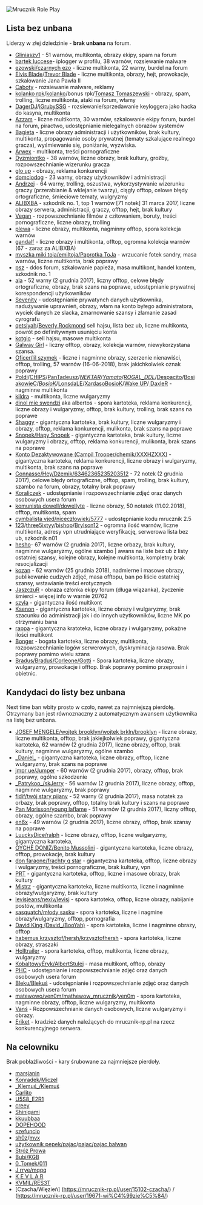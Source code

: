 ![Mrucznik Role Play](https://i.imgur.com/3BFCOVu.png)

## Lista bez unbana
Liderzy w złej dziedzinie - **brak unbana** na forum.
* [Gliniaszv1](https://mrucznik-rp.pl/user/3703-gliniaszv1/) - 51 warnów, multikonta, obrazy ekipy, spam na forum
* [bartek luccese](https://mrucznik-rp.pl/user/347-bartek-luccese/)- iplogger w profilu, 38 warnów, rozsiewanie malware
* [ezowski/czarnych ezo](https://mrucznik-rp.pl/user/3460-czarnuch-ezo/) - liczne multikonta, 22 warny, burdel na forum
* [Elvis Blade](https://mrucznik-rp.pl/user/4438-elvis-blade/)/[Trevor Blade](https://mrucznik-rp.pl/user/4480-trevor-blade/) - liczne multikonta, obrazy, hejt, prowokacje, szkalowanie Jana Pawła II
* [Caboty](https://mrucznik-rp.pl/user/628-caboty/) - rozsiewanie malware, reklamy
* [kolanko rpk](https://mrucznik-rp.pl/user/4578-kolanko-rpk/)/[kolanko](https://mrucznik-rp.pl/user/1672-kolanko/)/bonus rpk/[Tomasz Tomaszewski](https://mrucznik-rp.pl/user/8221-tomasz-tomaszewski/) - obrazy, spam, trolling, liczne multikonta, ataki na forum, włamy
* [DagerDJ](https://mrucznik-rp.pl/user/2785-dagerdj/)/[iGrubySSG](https://mrucznik-rp.pl/user/3270-igrubyssg/) - rozsiewanie/sprzedawanie keyloggera jako hacka do kasyna, multikonta
* [Azzam](https://mrucznik-rp.pl/user/4191-azzam/) - liczne multikonta, 30 warnów, szkalowanie ekipy forum, burdel na forum, piractwo, udostępnianie nielegalnych obrazów systemów
* [Bagieta](https://mrucznik-rp.pl/user/769-bagieta/) - liczne obrazy administracji i użytkowników, brak kultury, multikonta, propagowanie osoby prywatnej (tematy szkalujące realnego gracza), wyśmiewanie się, poniżanie, wyzwiska.
* [Arwex](https://mrucznik-rp.pl/user/408-arwex/) - multikonta, treści pornograficzne
* [Dyzmiontko](https://mrucznik-rp.pl/user/663-dyzmiontko/) - 38 warnów, liczne obrazy, brak kultury, groźby, rozpowszechnianie wizerunku gracza
* [glo up](https://mrucznik-rp.pl/user/7840-glo-up/) - obrazy, reklama konkurencji
* [domciodog](https://mrucznik-rp.pl/user/262-domciodog/) - 23 warny, obrazy użytkowników i administracji
* [Andrzej](https://mrucznik-rp.pl/user/287-andrzej/) - 64 warny, trolling, oszustwa, wykorzystywanie wizerunku graczy (przerabianie & wklejanie twarzy), ciągły offtop, celowe błędy ortograficzne, śmieciowe tematy, wulgryzmy
* [ALIBXBA](https://mrucznik-rp.pl/user/234-alibxba/) - szkodnik no. 1, top 1 warnów [71 notek] 31 marca 2017, liczne obrazy serwera, administracji, graczy, offtop, hejt, brak kultury
* [Vegan](https://mrucznik-rp.pl/user/1509-vegan/) - rozpowszechnianie filmów z czitowaniem, boruty, treści pornograficzne, liczne obrazy, trolling
* [plewa](https://mrucznik-rp.pl/user/368-plewa/) - liczne obrazy, multikonta, nagminny offtop, spora kolekcja warnów
* [gandalf](https://mrucznik-rp.pl/user/3465-gandalf/) - liczne obrazy i multikonta, offtop, ogromna kolekcja warnów (67 - zaraz za ALIBXBA)
* [myszka miki toja/emiltoja/Paprotka ToJa](https://mrucznik-rp.pl/user/8499-paprotka-toja/) - wrzucanie fotek sandry, masa warnów, liczne multikonta, brak poprawy
* [psz](https://mrucznik-rp.pl/user/417-psz/) - ddos forum, szkalowanie papieża, masa multikont, handel kontem, szkodnik no. 1
* [ala](https://mrucznik-rp.pl/user/3272-ala/) - 52 warny (2 grudnia 2017), liczny offtop, celowe błędy ortograficzne, obrazy, brak szans na poprawe, udostępnianie prywatnej korespondencji użytkowników
* [Sevenity](https://mrucznik-rp.pl/user/584-sevenity/) - udostępnianie prywatynch danych użytkownika, nadużywanie uprawnień, obrazy, włam na konto byłego administratora, wyciek danych ze slacka, zmarnowanie szansy i złamanie zasad cyrografu
* [qetsiyah](http://mrucznik-rp.pl/user/252-qetsiyah/)/[Beverly Rockmond](https://mrucznik-rp.pl/user/14628-beverly-rockmond/) sell hajsu, lista bez ub, liczne multikonta, powrót po definitywnym usunięciu konta
* [kotgio](https://mrucznik-rp.pl/user/2428-kotgio/) - sell hajsu, masowe multikonta
* [Galway Girl](https://mrucznik-rp.pl/user/10380-galway-girl/) - liczny offtop, obrazy, kolekcja warnów, niewykorzystana szansa.
* [Oficer/lil szymek](http://mrucznik-rp.pl/user/98-oficer/) - liczne i nagminne obrazy, szerzenie nienawiści, offtop, trolling, 57 warnów (16-06-2018), brak jakichkolwiek oznak poprawy
* [Poldi](https://mrucznik-rp.pl/user/17425-poldi/)/[CHIPS](https://mrucznik-rp.pl/user/17411-chips/)/[PanTadeusz](https://mrucznik-rp.pl/user/16423-pantadeusz/)/[_NEKTAR_](https://mrucznik-rp.pl/user/15101-nektar/)/[_Yamato_](https://mrucznik-rp.pl/user/14930-yamato/)/[_ROGAL_DDL_](https://mrucznik-rp.pl/user/14313-rogal-ddl/)/[Despacito](https://mrucznik-rp.pl/user/13627-despacito/)/[BosiakowieC](https://mrucznik-rp.pl/user/12802-bosiakowiec/)/[_BosioK_](https://mrucznik-rp.pl/user/11056-bosiok/)/[LonsdaLE](https://mrucznik-rp.pl/user/9161-lonsdale/)/[XardasoBosioK](https://mrucznik-rp.pl/user/8816-xardasobosiok/)/[Wake UP](https://mrucznik-rp.pl/user/6177-wake-up/)/[ DaxleR](https://mrucznik-rp.pl/user/230-daxler/) - nagminne multikonta
* [kildra](https://mrucznik-rp.pl/user/7824-kildra/) - multikonta, liczne wulgaryzmy
* [dinol mie swendzi](https://mrucznik-rp.pl/user/497-dinol-mie-swendzi/) aka albertos - spora kartoteka, reklama konkurencji, liczne obrazy i wulgaryzmy, offtop, brak kultury, trolling, brak szans na poprawe
* [Shaggy](https://mrucznik-rp.pl/user/325-shaggy/) - gigantyczna kartoteka, brak kultury, liczne wulgaryzmy i obrazy, offtop, reklama konkurencji, mulikonta, brak szans na poprawe
* [Snopek/Hapy Snopek](http://mrucznik-rp.pl/user/735-snopek-essa/) - gigantyczna kartoteka, brak kultury, liczne wulgaryzmy i obrazy, offtop, reklama konkurencji, mulikonta, brak szans na poprawe
* [Konto Dezaktywowane (Campil Trooper/chemik/XXXHZXXX)](https://mrucznik-rp.pl/user/6917-konto-dezaktywowane/) - gigantyczna kartoteka, reklama konkurencji, liczne obrazy i wulgaryzmy, multikonta, brak szans na poprawe
* [Connasse/Hey/Dżemik/63462365235203512](https://mrucznik-rp.pl/user/4336-connasse/) - 72 notek (2 grudnia 2017), celowe błędy ortograficzne, offtop, spam, trolling, brak kultury, szambo na forum, obrazy, totalny brak poprawy
* [Koraliczek](https://mrucznik-rp.pl/user/15075-koraliczek/) - udostępnianie i rozpowszechnianie zdjęć oraz danych osobowych usera forum
* [komunista dowell/dowellyte](https://mrucznik-rp.pl/user/2127-komunista-dowell/) - liczne obrazy, 50 notatek (11.02.2018), offtop, multikonta, spam
* [cymbalista vjed/niceczłowiek/5777](https://mrucznik-rp.pl/user/8615-cymbalista-vjed/) - udostępnianie kodu mrucznik 2.5
* [123](https://mrucznik-rp.pl/user/9238-123/)/[three5ixtyy](https://mrucznik-rp.pl/user/7961-three5ixtyy/)/[bishop](https://mrucznik-rp.pl/user/13561-bishop/)/[Brylson12](https://mrucznik-rp.pl/user/18610-brylson12/) -
ogromna ilość warnów, liczne multikonta, adresy vpn utrudniające weryfikację, serwerowa lista bez ub, szkodnik n01
* [hesho](https://mrucznik-rp.pl/user/5669-hesho-g-star/)- 67 warnów (2 grudnia 2017), liczne orbazy, brak kultury, nagminne wulgaryzmy, ogólne szambo | awans na liste bez ub z listy ostatniej szansy, kolejne obrazy, kolejne multikonta, kompletny brak resocjalizacji
* [kozan](https://mrucznik-rp.pl/user/9977-kozanosky/) - 62 warnów (25 grudnia 2018), nadmierne i masowe obrazy, publikowanie cudzych zdjęć, masa offtopu, ban po liście ostatniej szansy, wstawianie treści erotycznych
* [JaszczuR](https://mrucznik-rp.pl/topic/76814-oban-jaszczur/) - obraza członka ekipy forum (długa wiązanka), życzenie śmierci - więcej info w warnie 20762
* [szyla](https://mrucznik-rp.pl/user/17551-szyla/) - gigantyczna ilość multikont
* [Ksenon](https://mrucznik-rp.pl/user/14795-ksenon/) - gigantyczna kartoteka, liczne obrazy i wulgaryzmy, brak szacunku do administracji jak i do innych użytkowników, liczne MK po otrzymaniu bana
* [rappa](https://mrucznik-rp.pl/user/16099-rappa/) - gigantyczna kratoteka, liczne obrazy i wulgaryzmy, pokaźne ilości multikont
* [Bonger](https://mrucznik-rp.pl/user/453-bonger/) - bogata kartoteka, liczne obrazy, multikonta, rozpowszechnianie logów serwerowych, dyskryminacja rasowa. Brak poprawy pomimo wielu szans
* [Bradus/Braduś/Corleone/Gotti](https://mrucznik-rp.pl/user/384-gotti/) - Spora kartoteka, liczne obrazy, wulgaryzmy, prowokacje i offtop. Brak poprawy pomimo przeprosin i obietnic.

## Kandydaci do listy bez unbana
Next time ban wbity prosto w czoło, nawet za najmniejszą pierdołę. Otrzymany ban jest równoznaczny z automatycznym awansem użytkownika na listę bez unbana.
* [JOSEF MENGELE/wojtek brooklyn/wojtek brkln/brooklyn](https://mrucznik-rp.pl/user/569-wojtek-brkln/) - liczne obrazy, liczne multikonta, offtop, brak jakiejkolwiek poprawy, gigantyczna kartoteka, 62 warnów (2 grudnia 2017), liczne obrazy, offtop, brak kultury, nagminne wulgaryzmy, ogólne szambo
* [\_Daniel\_](https://mrucznik-rp.pl/user/229-daniel/) - gigantyczna kartoteka, liczne obrazy, offtop, liczne wulgaryzmy, brak szans na poprawe
* [jmpr ue/Jumper](http://mrucznik-rp.pl/user/1175-jmpr-ue/) - 60 warnów (2 grudnia 2017), obrazy, offtop, brak poprawy, ogólne szkodzenie
* [\_Patrykoo\_/skJerry](http://mrucznik-rp.pl/user/150-patrykoo/) - 56 warnów (2 grudnia 2017), liczne obrazy, offtop, nagminne wulgaryzmy, brak poprawy
* [fidif/twój stary pijany](https://mrucznik-rp.pl/user/306-fidif/) - 52 warny (2 grudnia 2017), masa notatek za orbazy, brak poprawy, offtop, totalny brak kultury i szans na poprawe
* [Pan Morisson/young laflame](https://mrucznik-rp.pl/user/531-pan-morisson/) - 51 warnów (2 grudnia 2017), liczny offtop, obrazy, ogólne szambo, brak poprawy
* [en6x](http://mrucznik-rp.pl/user/4791-en6x/) - 49 warnów (2 grudnia 2017), liczne obrazy, offtop, brak szansy na poprawe
* [LuuckyDice/ralph](https://mrucznik-rp.pl/user/8703-luuckydice/) - liczne obrazy, offtop, liczne wulgaryzmy, gigantyczna kartoteka,
* [OYCHE DONIZ/Benito Mussolini](http://mrucznik-rp.pl/user/911-oyche-doniz/) - gigantyczna kartoteka, liczne obrazy, offtop, prowokacje, brak kultury
* [don faraone/frachty g star](https://mrucznik-rp.pl/user/1119-lil-frachty/) - gigantyczna kartoteka, offtop, liczne obrazy i wulgaryzmy, treści pornograficzne, brak kultury, vpn
* [PRT](https://mrucznik-rp.pl/user/267-prt/) - gigantyczna kartoteka, offtop, liczne i masowe obrazy, brak kultury
* [Mistrz](https://mrucznik-rp.pl/user/1583-mistrz/) - gigantyczna kartoteka, liczne multikonta, liczne i nagminne obrazy/wulgaryzmy, brak kultury
* [levisjeans/nexiv/levisj](https://mrucznik-rp.pl/user/3388-etylonorheksedron/) - spora kartoteka, offtop, liczne obrazy, nabijanie postów, multikonta
* [sasquatch/młody sasku](http://mrucznik-rp.pl/user/608-sasquatch/) - spora kartoteka, liczne i nagmine obrazy/wulgaryzmy, offtop, pornografia
* [David King (David\_/BooYah)](http://mrucznik-rp.pl/user/605-david-king/) - spora kartoteka, liczne i nagminne obrazy, offtop
* [habemus krzysztof/hersh/krzysztofhersh](https://mrucznik-rp.pl/user/3899-habemus-krzysztof/) - spora kartoteka, liczne obrazy, straszaki
* [Holltrailer](http://mrucznik-rp.pl/user/359-holltrailer/) - spora kartoteka, offtop, multikonta, liczne obrazy, wulgaryzmy
* [KobaltowyEryk/AlbertStulej](https://mrucznik-rp.pl/user/301-kobaltowyeryk/) - masa multikont, offtop, obrazy
* [PHC](https://mrucznik-rp.pl/user/194-phc/) - udostępnianie i rozpowszechnianie zdjęć oraz danych osobowych usera forum
* [Bleku/Blekuś](https://mrucznik-rp.pl/user/9598-bleku%C5%9B/) - udostępnianie i rozpowszechnianie zdjęć oraz danych osobowych usera forum
* [matewowo/ven0m/mathewow_mrucznik](https://mrucznik-rp.pl/user/9385-matewowo/)/[ven0m](https://mrucznik-rp.pl/user/17818-ven0m/) - spora kartoteka, nagminne obrazy, offtop, liczne wulgaryzmy, multikonta
* [Vanś](https://mrucznik-rp.pl/user/12246-van%C5%9B/) - Rozpowszechnianie danych osobowych, liczne wulgaryzmy i obrazy.
* [Eriket](https://mrucznik-rp.pl/user/75-eriket/) - kradzież danych należących do mrucznik-rp.pl na rzecz konkurencyjnego serwera. 




## Na celowniku
Brak pobłażliwości - kary śrubowane za najmniejsze pierdoły.
* [marsjanin](http://mrucznik-rp.pl/user/843-marsjanin/)
* [Konradek/Miczel](http://mrucznik-rp.pl/user/176-konradek/)
* [\_Klemuś\_/Klemuś](http://mrucznik-rp.pl/user/145-klemuś/)
* [Carlito](http://mrucznik-rp.pl/user/94-carlito/)
* [U5S8\_E2R1](http://mrucznik-rp.pl/user/5821-u5s8-e2r1/)
* [creey](http://mrucznik-rp.pl/user/56-creey/)
* [Shinigami](http://mrucznik-rp.pl/user/114-shinigami/)
* [kkuubbaa](http://mrucznik-rp.pl/user/557-jjnsz/)
* [DOPEHOOD](http://mrucznik-rp.pl/user/619-dopehood/)
* [szefuncio](https://mrucznik-rp.pl/user/1330-szefuncio/)
* [sh0z](https://mrucznik-rp.pl/user/172-sh0z/)/[mvx](https://mrucznik-rp.pl/user/14696-mvx/)
* [użytkownik pepek/pajac](https://mrucznik-rp.pl/user/84-u%C5%BCytkownik-pepek/)/[pajac/pajac balwan](https://mrucznik-rp.pl/user/14589-pajac/)
* [Stróż Prowa](https://mrucznik-rp.pl/user/960-str%C3%B3%C5%BC-prowa/)
* [Bubi/KGB](https://mrucznik-rp.pl/user/564-bubi/)
* [0\_Tomek/011](https://mrucznik-rp.pl/user/8216-0-tomek/)
* [J rrye/mqqq](https://mrucznik-rp.pl/user/78-j-rrye/)
* [K E V L A R](https://mrucznik-rp.pl/user/7632-k-e-v-l-a-r/)
* [KVMIL/RES3T](https://mrucznik-rp.pl/user/1187-kvmil/)
* [Czacha/Więzień] (https://mrucznik-rp.pl/user/15102-czacha/) / (https://mrucznik-rp.pl/user/19671-wi%C4%99zie%C5%84/)
